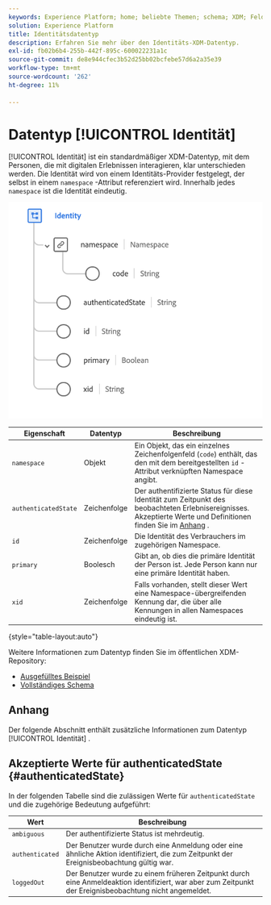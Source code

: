 ```yaml
---
keywords: Experience Platform; home; beliebte Themen; schema; XDM; Felder; Schemas; Schemas; Identität; Datentyp; Datentyp; Datentyp;
solution: Experience Platform
title: Identitätsdatentyp
description: Erfahren Sie mehr über den Identitäts-XDM-Datentyp.
exl-id: fb02b6b4-255b-442f-895c-600022231a1c
source-git-commit: de8e944cfec3b52d25bb02bcfebe57d6a2a35e39
workflow-type: tm+mt
source-wordcount: '262'
ht-degree: 11%

---
```


# Datentyp [!UICONTROL Identität]

[!UICONTROL Identität] ist ein standardmäßiger XDM-Datentyp, mit dem Personen, die mit digitalen Erlebnissen interagieren, klar unterschieden werden. Die Identität wird von einem Identitäts-Provider festgelegt, der selbst in einem `namespace` -Attribut referenziert wird. Innerhalb jedes `namespace` ist die Identität eindeutig.

<img src="../images/data-types/identity.png" width="550" /><br />

| Eigenschaft | Datentyp | Beschreibung |
| --- | --- | --- |
| `namespace` | Objekt | Ein Objekt, das ein einzelnes Zeichenfolgenfeld (`code`) enthält, das den mit dem bereitgestellten `id` -Attribut verknüpften Namespace angibt. |
| `authenticatedState` | Zeichenfolge | Der authentifizierte Status für diese Identität zum Zeitpunkt des beobachteten Erlebnisereignisses. Akzeptierte Werte und Definitionen finden Sie im [Anhang](#authenticatedState) . |
| `id` | Zeichenfolge | Die Identität des Verbrauchers im zugehörigen Namespace. |
| `primary` | Boolesch | Gibt an, ob dies die primäre Identität der Person ist. Jede Person kann nur eine primäre Identität haben. |
| `xid` | Zeichenfolge | Falls vorhanden, stellt dieser Wert eine Namespace-übergreifenden Kennung dar, die über alle Kennungen in allen Namespaces eindeutig ist. |

{style="table-layout:auto"}

Weitere Informationen zum Datentyp finden Sie im öffentlichen XDM-Repository:

* [Ausgefülltes Beispiel](https://github.com/adobe/xdm/blob/master/components/datatypes/identity.example.1.json)
* [Vollständiges Schema](https://github.com/adobe/xdm/blob/master/components/datatypes/identity.schema.json)

## Anhang

Der folgende Abschnitt enthält zusätzliche Informationen zum Datentyp [!UICONTROL Identität] .

## Akzeptierte Werte für authenticatedState {#authenticatedState}

In der folgenden Tabelle sind die zulässigen Werte für `authenticatedState` und die zugehörige Bedeutung aufgeführt:

| Wert | Beschreibung |
| --- | --- |
| `ambiguous` | Der authentifizierte Status ist mehrdeutig. |
| `authenticated` | Der Benutzer wurde durch eine Anmeldung oder eine ähnliche Aktion identifiziert, die zum Zeitpunkt der Ereignisbeobachtung gültig war. |
| `loggedOut` | Der Benutzer wurde zu einem früheren Zeitpunkt durch eine Anmeldeaktion identifiziert, war aber zum Zeitpunkt der Ereignisbeobachtung nicht angemeldet. |
